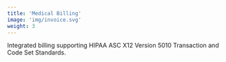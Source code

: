 ```yaml
---
title: 'Medical Billing'
image: 'img/invoice.svg'
weight: 3
---
```


Integrated billing supporting HIPAA ASC X12 Version 5010 Transaction and Code Set Standards.
